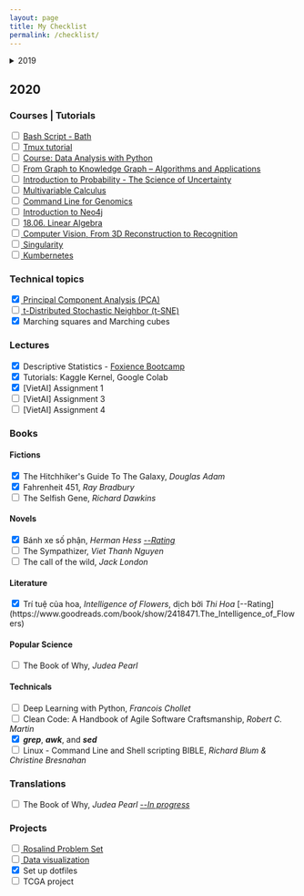 ```yaml
---
layout: page
title: My Checklist
permalink: /checklist/
---
```


<details>
  <summary>2019</summary>

<h3>Courses | Tutorials</h3>
<input type="checkbox" checked> <a href="https://ryanstutorials.net/bash-scripting-tutorial"> Bash Script Tutorial</a><br>
<input type="checkbox"> <a href="https://people.bath.ac.uk/rjg20/training/bash-scripting/"> Bash Script - Bath (on-going)</a><br>
<input type="checkbox"> <a href="https://thoughtbot.com/blog/a-tmux-crash-course"> Tmux tutorial</a><br>
<input type="checkbox"> <a href="https://www.coursera.org/learn/data-analysis-with-python"> Course: Data Analysis with Python</a><br>
<input type="checkbox"> <a href="https://courses.edx.org/courses/course-v1:Microsoft+DAT278x+2T2019/course/"> From Graph to Knowledge Graph – Algorithms and Applications</a><br>
<input type="checkbox"> <a href="https://courses.edx.org/courses/course-v1:MITx+6.041x_4+1T2017/course/"> Introduction to Probability - The Science of Uncertainty</a><br>
<input type="checkbox"> <a href="https://www.khanacademy.org/math/multivariable-calculus/"> Multivariable Calculus</a><br>
<input type="checkbox"> <a href="https://bioinformatics-core-shared-training.github.io/"> Command Line for Genomics</a><br>
<input type="checkbox"> <a href="https://neo4j.com/graphacademy/online-training/introduction-to-neo4j/part-0/"> Introduction to Neo4j</a><br>
<input type="checkbox"> <a href="https://ocw.mit.edu/courses/mathematics/18-06-linear-algebra-spring-2010/video-lectures/"> 18.06. Linear Algebra</a><br>

<h3>Lectures</h3>
<input type="checkbox" checked> Introduction to Data Analysis with Python - <a href="https://github.com/nguyenhoa93/foxience-bootcamp"> Foxience Bootcamp</a><br>
<input type="checkbox" checked> Probability - <a href="https://github.com/nguyenhoa93/foxience-bootcamp"> Foxience Bootcamp</a><br>
<input type="checkbox"> Descriptive Statistics - <a href="https://github.com/nguyenhoa93/foxience-bootcamp"> Foxience Bootcamp</a>

<h3>Books</h3>
<h4> Fictions</h4>
<input type="checkbox" checked> Kiến (Empire of the Ants), <i>Bernard Werber --</i><a href="https://bluepeace93.wordpress.com/portfolio/kien/"> Review</a><br>
<input type="checkbox" checked> The Travelling Cat Chronicles, <i>Hiro Arikawa</i><br>
<input type="checkbox"> The Hitchhiker's Guide To The Galaxy, <i>Douglas Adam</i> (on-going)<br>
<h4>Popular Science</h4>
<input type="checkbox" checked> A Brief History of Time, <i>Stephen Hawking</i><br>
<input type="checkbox"> The Book of Why, <i>Judea Pearl</i> (on-going)<br>
<h4>Technical</h4>
<input type="checkbox"> Deep Learning with Python, <i>Francois Chollet</i> (on-going)<br>
<input type="checkbox"> Clean Code: A Handbook of Agile Software Craftsmanship, <i>Robert C. Martin</i>

<h3>Translations</h3>
<input type="checkbox"> The Book of Why, <i>Judea Pearl</i> 
</details>

## 2020

<h3>Courses | Tutorials</h3>
<input type="checkbox"> <a href="https://people.bath.ac.uk/rjg20/training/bash-scripting/"> Bash Script - Bath</a><br>
<input type="checkbox"> <a href="https://thoughtbot.com/blog/a-tmux-crash-course"> Tmux tutorial</a><br>
<input type="checkbox"> <a href="https://www.coursera.org/learn/data-analysis-with-python"> Course: Data Analysis with Python</a><br>
<input type="checkbox"> <a href="https://courses.edx.org/courses/course-v1:Microsoft+DAT278x+2T2019/course/"> From Graph to Knowledge Graph – Algorithms and Applications</a><br>
<input type="checkbox"> <a href="https://courses.edx.org/courses/course-v1:MITx+6.041x_4+1T2017/course/"> Introduction to Probability - The Science of Uncertainty</a><br>
<input type="checkbox"> <a href="https://www.khanacademy.org/math/multivariable-calculus/"> Multivariable Calculus</a><br>
<input type="checkbox"> <a href="https://bioinformatics-core-shared-training.github.io/"> Command Line for Genomics</a><br>
<input type="checkbox"> <a href="https://neo4j.com/graphacademy/online-training/introduction-to-neo4j/part-0/"> Introduction to Neo4j</a><br>
<input type="checkbox"> <a href="https://ocw.mit.edu/courses/mathematics/18-06-linear-algebra-spring-2010/video-lectures/"> 18.06. Linear Algebra</a><br>
<input type="checkbox"><a href="http://web.stanford.edu/class/cs231a/"> Computer Vision, From 3D Reconstruction to Recognition</a><br>
<input type="checkbox"><a href="https://sylabs.io/guides/3.5/user-guide/quick_start.html"> Singularity</a><br>
<input type="checkbox"><a href="https://kubernetes.io/docs/tutorials/kubernetes-basics/"> Kumbernetes</a>

<h3>Technical topics</h3>
<input type="checkbox" checked><a href="https://www.youtube.com/watch?v=FgakZw6K1QQ"> Principal Component Analysis (PCA)</a><br>
<input type="checkbox"><a href="https://lvdmaaten.github.io/tsne/"> t-Distributed Stochastic Neighbor (t-SNE)</a><br>
<input type="checkbox" checked> Marching squares and Marching cubes

<h3>Lectures</h3>
<input type="checkbox" checked> Descriptive Statistics - <a href="https://github.com/nguyenhoa93/foxience-bootcamp"> Foxience Bootcamp</a><br>
<input type="checkbox" checked> Tutorials: Kaggle Kernel, Google Colab<br>
<input type="checkbox" checked> [VietAI] Assignment 1<br>
<input type="checkbox"> [VietAI] Assignment 3<br>
<input type="checkbox"> [VietAI] Assignment 4

<h3>Books</h3>
<h4>Fictions</h4>
<input type="checkbox" checked> The Hitchhiker's Guide To The Galaxy, <i>Douglas Adam</i><br>
<input type="checkbox" checked> Fahrenheit 451, <i>Ray Bradbury</i><br>
<input type="checkbox"> The Selfish Gene, <i>Richard Dawkins</i><br>
<h4>Novels</h4>
<input type="checkbox" checked> Bánh xe số phận, <i>Herman Hess</i> <a href="https://www.goodreads.com/review/show/3193308487?book_show_action=false"> --<i>Rating</i></a><br>
<input type="checkbox"> The Sympathizer, <i>Viet Thanh Nguyen</i><br>
<input type="checkbox"> The call of the wild, <i>Jack London</i><br>
<h4>Literature</h4>
<input type="checkbox" checked> Trí tuệ của hoa, <i>Intelligence of Flowers</i>, dịch bởi <i>Thi Hoa</i> [--Rating](https://www.goodreads.com/book/show/2418471.The_Intelligence_of_Flowers)
<h4>Popular Science</h4>
<input type="checkbox"> The Book of Why, <i>Judea Pearl</i><br>
<h4>Technicals</h4>
<input type="checkbox"> Deep Learning with Python, <i>Francois Chollet</i><br>
<input type="checkbox"> Clean Code: A Handbook of Agile Software Craftsmanship, <i>Robert C. Martin</i><br>
<input type="checkbox" checked> <b><i>grep</i></b>, <b><i>awk</i></b>, and <b><i>sed</i></b><br>
<input type="checkbox"> Linux - Command Line and Shell scripting BIBLE, <i> Richard Blum & Christine Bresnahan</i><br>

<h3>Translations</h3>
<input type="checkbox"> The Book of Why, <i>Judea Pearl</i> <a href="https://bluepeace93.wordpress.com/portfolio/tables-of-contents"> --<i>In progress</i></a><br>

<h3>Projects</h3>
<input type="checkbox"><a href="http://rosalind.info/problems/list-view/"> Rosalind Problem Set</a><br>
<input type="checkbox"><a href="https://github.com/nguyenhoa93/data-visualization-practice"> Data visualization</a><br>
<input type="checkbox" checked> Set up dotfiles<br>
<input type="checkbox"> TCGA project<br>



